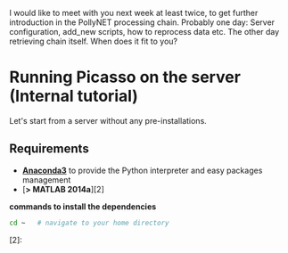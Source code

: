 I would like to meet with you next week at least twice, to get  further introduction in the PollyNET processing chain. Probably one day: Server configuration, add_new scripts, how to reprocess data etc. The other day retrieving chain itself. When does it fit to you?

# Running Picasso on the server (Internal tutorial)

Let's start from a server without any pre-installations.

## Requirements

- [**Anaconda3**][1] to provide the Python interpreter and easy packages management
- [**> MATLAB 2014a**][2]

**commands to install the dependencies**

```bash
cd ~   # navigate to your home directory


```


[1]: https://docs.anaconda.com/anaconda/install/
[2]: 